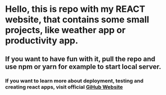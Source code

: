 # Hello, this is repo with my REACT website, that contains some small projects, like weather app or productivity app.

## If you want to have fun with it, pull the repo and use npm or yarn for example to start local server.

### If you want to learn more about deployment, testing and creating react apps, visit official [GiHub Website](https://github.com/facebook/react)
